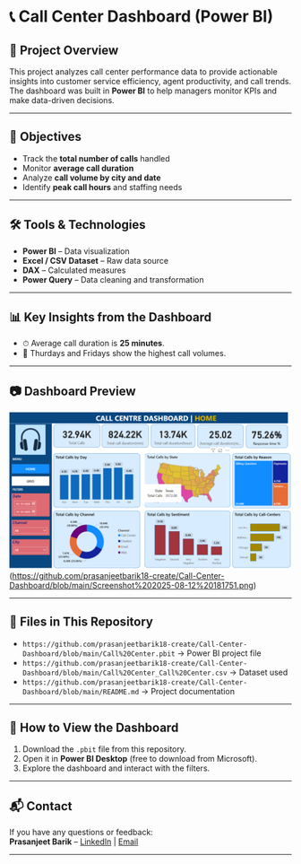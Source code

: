 # 📞 Call Center Dashboard (Power BI)


## 📌 Project Overview
This project analyzes call center performance data to provide actionable insights into customer service efficiency, agent productivity, and call trends.  
The dashboard was built in **Power BI** to help managers monitor KPIs and make data-driven decisions.

---

## 🎯 Objectives
- Track the **total number of calls** handled
- Monitor **average call duration**
- Analyze **call volume by city and date**
- Identify **peak call hours** and staffing needs

---

## 🛠 Tools & Technologies
- **Power BI** – Data visualization
- **Excel / CSV Dataset** – Raw data source
- **DAX** – Calculated measures
- **Power Query** – Data cleaning and transformation

---

## 📊 Key Insights from the Dashboard
- ⏱ Average call duration is **25 minutes**.
- 📅 Thurdays and Fridays show the highest call volumes.

---

## 📷 Dashboard Preview
![Dashboard Screenshot](https://github.com/prasanjeetbarik18-create/Call-Center-Dashboard/blob/main/Screenshot%202025-08-12%20181653.png)  (https://github.com/prasanjeetbarik18-create/Call-Center-Dashboard/blob/main/Screenshot%202025-08-12%20181751.png)


---

## 📂 Files in This Repository
- `https://github.com/prasanjeetbarik18-create/Call-Center-Dashboard/blob/main/Call%20Center.pbit` → Power BI project file
- `https://github.com/prasanjeetbarik18-create/Call-Center-Dashboard/blob/main/Call%20Center_Call%20Center.csv` → Dataset used
- `https://github.com/prasanjeetbarik18-create/Call-Center-Dashboard/blob/main/README.md` → Project documentation

---

## 🚀 How to View the Dashboard
1. Download the `.pbit` file from this repository.
2. Open it in **Power BI Desktop** (free to download from Microsoft).
3. Explore the dashboard and interact with the filters.

---

## 📬 Contact
If you have any questions or feedback:  
**Prasanjeet Barik** – [LinkedIn](https://www.linkedin.com/in/prasanjeet-barik-b19334228) | [Email](prasanjeetbarik2019@gift.edu.in)

---






